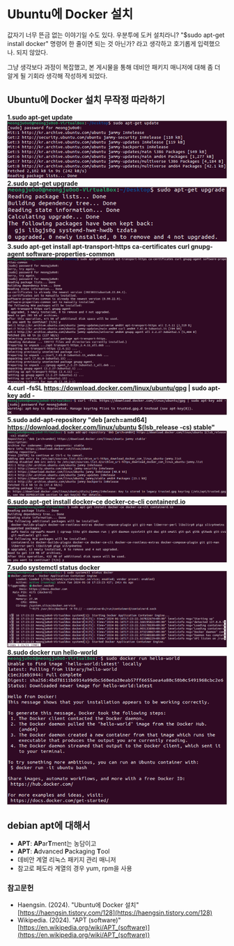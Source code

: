 # Ubuntu에 Docker 설치

<p>값자기 너무 뜬금 없는 이야기일 수도 있다. 우분투에 도커 설치라니? "$sudo apt-get install docker" 명령어 한 줄이면 되는 것 아닌가? 라고 생각하고 호기롭게 입력했으나. 되지 않았다.</p>
<p>그냥 생각보다 과정이 복잡했고, 본 게시물을 통해 데비안 패키지 매니저에 대해 좀 더 알게 될 기회라 생각해 작성하게 되었다.</p>

## Ubuntu에 Docker 설치 무작정 따라하기
**1.sudo apt-get update**
![img](/images/2024-01-16-Ubuntu에%20Docker%20설치/apt-update.png)
**2.sudo apt-get upgrade**
![img](/images/2024-01-16-Ubuntu에%20Docker%20설치/apt-upgrade.png)
**3.sudo apt-get install apt-transport-https ca-certificates curl gnupg-agent software-properties-common**
![img](/images/2024-01-16-Ubuntu에%20Docker%20설치/apt-install-pre.png)
**4.curl -fsSL https://download.docker.com/linux/ubuntu/gpg | sudo apt-key add -**
![img](/images/2024-01-16-Ubuntu에%20Docker%20설치/apt-key-add.png)
**5.sudo add-apt-repository "deb [arch=amd64] https://download.docker.com/linux/ubuntu $(lsb_release -cs) stable"**
![img](/images/2024-01-16-Ubuntu에%20Docker%20설치/apt-add-repo.png)
**6.sudo apt-get install docker-ce docker-ce-cli containerd.io**
![img](/images/2024-01-16-Ubuntu에%20Docker%20설치/apt-install-docker.png)
**7.sudo systemctl status docker**
![img](/images/2024-01-16-Ubuntu에%20Docker%20설치/systemctl-status-docker.png)
**8.sudo docker run hello-world**
![img](/images/2024-01-16-Ubuntu에%20Docker%20설치/docker-run.png)

## debian apt에 대해서
- **APT**: **AP**ar**T**ment는 농담이고
- **APT**: **A**dvanced **P**ackaging **T**ool
- 데비안 계열 리눅스 패키지 관리 매니저
- 참고로 페도라 계열의 경우 yum, rpm을 사용

### 참고문헌
- Haengsin. (2024). "Ubuntu에 Docker 설치" [https://haengsin.tistory.com/128](https://haengsin.tistory.com/128)
- Wikipedia. (2024). "APT (software)" [https://en.wikipedia.org/wiki/APT_(software)](https://en.wikipedia.org/wiki/APT_(software))